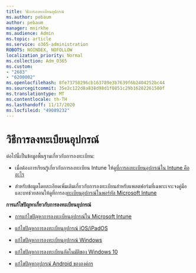 ```yaml
---
title: วิธีการลงทะเบียนอุปกรณ์
ms.author: pebaum
author: pebaum
manager: mnirkhe
ms.audience: Admin
ms.topic: article
ms.service: o365-administration
ROBOTS: NOINDEX, NOFOLLOW
localization_priority: Normal
ms.collection: Adm_O365
ms.custom:
- "2683"
- "6200002"
ms.openlocfilehash: 8fe73750296cb163789e3b7639f6b2404252bc44
ms.sourcegitcommit: 35e2c122d8a838d98d1f0851c29b16282261580f
ms.translationtype: MT
ms.contentlocale: th-TH
ms.lasthandoff: 11/17/2020
ms.locfileid: "49089232"
---
```

# <a name="how-to-enroll-devices"></a>วิธีการลงทะเบียนอุปกรณ์

ต่อไปนี้เป็นข้อมูลพื้นฐานเกี่ยวกับการลงทะเบียน:

- เมื่อต้องการเรียนรู้เกี่ยวกับการลงทะเบียน Intune ให้ดู[ที่การลงทะเบียนอุปกรณ์ใน Intune คืออะไร](https://docs.microsoft.com/mem/intune/enrollment/device-enrollment)

- สำหรับข้อมูลโดยละเอียดเพิ่มเติมเกี่ยวกับการลงทะเบียนสำหรับแพลตฟอร์มที่เฉพาะเจาะจงคู่มือและบทช่วยสอนให้ดูที่การลง[ทะเบียนอุปกรณ์ในพอร์ทัล Microsoft Intune](https://docs.microsoft.com/mem/intune/enrollment/)

**การแก้ไขปัญหาเกี่ยวกับการลงทะเบียนอุปกรณ์**

- [การแก้ไขปัญหาการลงทะเบียนอุปกรณ์ใน Microsoft Intune](https://docs.microsoft.com/mem/intune/enrollment/troubleshoot-device-enrollment-in-intune)

- [แก้ไขปัญหาการลงทะเบียนอุปกรณ์ iOS/iPadOS](https://docs.microsoft.com/mem/intune/enrollment/troubleshoot-ios-enrollment-errors)

- [แก้ไขปัญหาการลงทะเบียนอุปกรณ์ Windows](https://docs.microsoft.com/mem/intune/enrollment/troubleshoot-windows-enrollment-errors)

- [แก้ไขปัญหาการลงทะเบียนอัตโนมัติของ Windows 10](https://docs.microsoft.com/mem/intune/enrollment/troubleshoot-windows-auto-enrollment)

- [แก้ไขปัญหาอุปกรณ์ Android ขององค์กร](https://docs.microsoft.com/mem/intune/enrollment/troubleshoot-android-enrollment)


